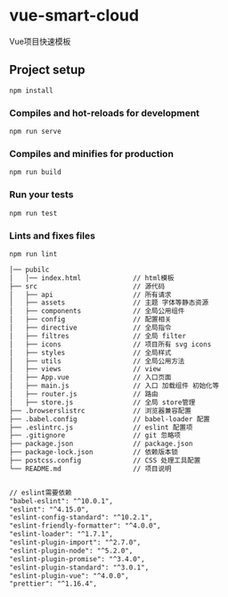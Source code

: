 # vue-smart-cloud

Vue项目快速模板

## Project setup
```
npm install
```

### Compiles and hot-reloads for development
```
npm run serve
```

### Compiles and minifies for production
```
npm run build
```

### Run your tests
```
npm run test
```

### Lints and fixes files
```
npm run lint
```

```Markdown
│── pubilc
│   │── index.html             // html模板
├── src                        // 源代码
│   ├── api                    // 所有请求
│   ├── assets                 // 主题 字体等静态资源
│   ├── components             // 全局公用组件
│   ├── config                 // 配置相关
│   ├── directive              // 全局指令
│   ├── filtres                // 全局 filter
│   ├── icons                  // 项目所有 svg icons
│   ├── styles                 // 全局样式
│   ├── utils                  // 全局公用方法
│   ├── views                  // view
│   ├── App.vue                // 入口页面
│   ├── main.js                // 入口 加载组件 初始化等
│   ├── router.js              // 路由
│   ├── store.js               // 全局 store管理
├── .browserslistrc            // 浏览器兼容配置
├── .babel.config              // babel-loader 配置
├── .eslintrc.js               // eslint 配置项
├── .gitignore                 // git 忽略项
├── package.json               // package.json
├── package-lock.json          // 依赖版本锁
├── postcss.config             // CSS 处理工具配置
└── README.md                  // 项目说明
```

```Markdown

// eslint需要依赖
"babel-eslint": "^10.0.1",
"eslint": "^4.15.0",
"eslint-config-standard": "^10.2.1",
"eslint-friendly-formatter": "^4.0.0",
"eslint-loader": "^1.7.1",
"eslint-plugin-import": "^2.7.0",
"eslint-plugin-node": "^5.2.0",
"eslint-plugin-promise": "^3.4.0",
"eslint-plugin-standard": "^3.0.1",
"eslint-plugin-vue": "^4.0.0",
"prettier": "^1.16.4",
```
